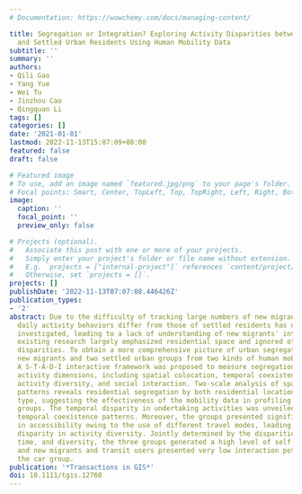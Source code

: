 ```yaml
---
# Documentation: https://wowchemy.com/docs/managing-content/

title: Segregation or Integration? Exploring Activity Disparities between Migrants
  and Settled Urban Residents Using Human Mobility Data
subtitle: ''
summary: ''
authors:
- Qili Gao
- Yang Yue
- Wei Tu
- Jinzhou Cao
- Qingquan Li
tags: []
categories: []
date: '2021-01-01'
lastmod: 2022-11-13T15:07:09+08:00
featured: false
draft: false

# Featured image
# To use, add an image named `featured.jpg/png` to your page's folder.
# Focal points: Smart, Center, TopLeft, Top, TopRight, Left, Right, BottomLeft, Bottom, BottomRight.
image:
  caption: ''
  focal_point: ''
  preview_only: false

# Projects (optional).
#   Associate this post with one or more of your projects.
#   Simply enter your project's folder or file name without extension.
#   E.g. `projects = ["internal-project"]` references `content/project/deep-learning/index.md`.
#   Otherwise, set `projects = []`.
projects: []
publishDate: '2022-11-13T07:07:08.446426Z'
publication_types:
- '2'
abstract: Due to the difficulty of tracking large numbers of new migrants, how their
  daily activity behaviors differ from those of settled residents has not been well
  investigated, leading to a lack of understanding of new migrants' integration. Meanwhile,
  existing research largely emphasized residential space and ignored other activity
  disparities. To obtain a more comprehensive picture of urban segregation, we identified
  new migrants and two settled urban groups from two kinds of human mobility data.
  A S-T-A-D-I interactive framework was proposed to measure segregation from multiple
  activity dimensions, including spatial colocation, temporal coexistence, accessibility,
  activity diversity, and social interaction. Two-scale analysis of spatial colocation
  patterns reveals residential segregation by both residential location and housing
  type, suggesting the effectiveness of the mobility data in profiling socioeconomic
  groups. The temporal disparity in undertaking activities was unveiled by identifying
  temporal coexistence patterns. Moreover, the groups presented significant inequality
  in accessibility owing to the use of different travel modes, leading to a notable
  disparity in activity diversity. Jointly determined by the disparities in space,
  time, and diversity, the three groups generated a high level of self-segregation,
  and new migrants and transit users presented very low interaction potentials with
  the car group.
publication: '*Transactions in GIS*'
doi: 10.1111/tgis.12760
---
```

